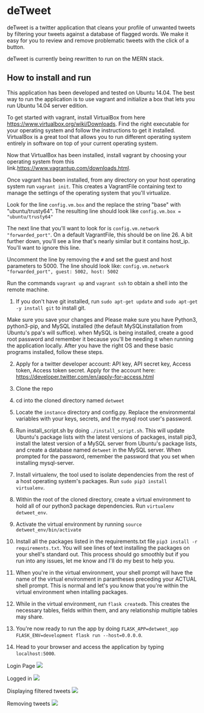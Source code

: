 # deTweet

deTweet is a twitter application that cleans your profile of unwanted tweets by filtering your tweets against a database of flagged words. We make it easy for you to review and remove problematic tweets with the click of a button. 

deTweet is currently being rewritten to run on the MERN stack. 

## How to install and run
This application has been developed and tested on Ubuntu 14.04. The best way to run the application is to use vagrant and initialize a box that lets you run Ubuntu 14.04 server edition.

To get started with vagrant, install VirtualBox from here https://www.virtualbox.org/wiki/Downloads. Find the right executable for your operating system and follow the instructions to get it installed. VirtualBox is a great tool that allows you to run different operating system entirely in software on top of your current operating system. 

Now that VirtualBox has been installed, install vagrant by choosing your operating system from this link.https://www.vagrantup.com/downloads.html. 

Once vagrant has been installed, from any directory on your host operating system run `vagrant init`. This creates a VagrantFile containing text to manage the settings of the operating system that you'll virtualize.

Look for the line `config.vm.box` and the replace the string "base" with "ubuntu/trusty64". The resulting line should look like `config.vm.box = "ubuntu/trusty64"` 

The next line that you'll want to look for is `config.vm.network "forwarded_port"`. On a default VagrantFile, this should be on line 26. A bit further down, you'll see a line that's nearly similar but it contains host_ip. You'll want to ignore this line.

Uncomment the line by removing the `#` and set the guest and host parameters to 5000. The line should look like: `config.vm.network "forwarded_port", guest: 5002, host: 5002`

Run the commands `vagrant up` and `vagrant ssh` to obtain a shell into the remote machine.

1. If you don't have git installed, run `sudo apt-get update` and `sudo apt-get -y install git` to install git.

Make sure you save your changes and
Please make sure you have Python3, python3-pip, and MySQL installed (the default MySQLinstallation from Ubuntu's ppa's will suffice). when MySQL is being installed, create a good root password and remember it because you'll be needing it when running the application locally. After you have the right OS and these basic programs installed, follow these steps.

2. Apply for a twitter developer account: API key, API secret key, Access token, Access token secret. Apply for the account here: https://developer.twitter.com/en/apply-for-access.html

3. Clone the repo

4. cd into the cloned directory named  `detweet`

5. Locate the `instance` directory and config.py. Replace the environmental variables with your keys, secrets, and the mysql root user's password.

6. Run install_script.sh by doing `./install_script.sh`. This will update Ubuntu's package lists with the latest versions of packages, install pip3, install the latest version of a MySQL server from Ubuntu's package lists, and create a database named `detweet` in the MySQL server. When prompted for the password, remember the password that you set when installing mysql-server.

7. Install virtualenv, the tool used to isolate dependencies from the rest of a host operating system's packages. Run `sudo pip3 install virtualenv`.

8. Within the root of the cloned directory, create a virtual environment to hold all of our python3 package dependencies. Run `virtualenv detweet_env`.

9. Activate the virtual environment by running `source detweet_env/bin/activate`

10. Install all the packages listed in the requirements.txt file `pip3 install -r requirements.txt`. You will see lines of text installing the packages on your shell's standard out. This process should go smoothly but if you run into any issues, let me know and I'll do my best to help you.

11. When you're in the virtual environment, your shell prompt will have the name of the virtual environment in parantheses preceding your ACTUAL shell prompt. This is normal and let's you know that you're within the virtual environment when intalling packages.

12. While in the virtual environment, run `flask createdb`. This creates the necessary tables, fields within them, and any relationship multiple tables may share.

13. You're now ready to run the app by doing `FLASK_APP=detweet_app FLASK_ENV=development flask run --host=0.0.0.0`.

14. Head to your browser and access the application by typing `localhost:5000`.


Login Page
<img src="https://github.com/robertglatzel/detweet/blob/master/images/Screen%20Shot%202019-04-03%20at%2010.17.19%20AM.png" />

Logged in
<img src="https://github.com/robertglatzel/detweet/blob/master/images/Screen%20Shot%202019-04-03%20at%2010.17.34%20AM.png" />

Displaying filtered tweets
<img src="https://github.com/robertglatzel/detweet/blob/master/images/Screen%20Shot%202019-04-03%20at%2010.18.15%20AM.png" />

Removing tweets
<img src="https://github.com/robertglatzel/detweet/blob/master/images/Screen%20Shot%202019-04-03%20at%2010.18.32%20AM.png" />
